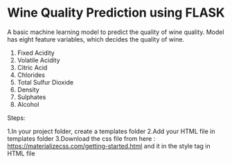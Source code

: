 # Wine Quality Prediction using FLASK
A basic machine learning model to predict the quality of wine quality. Model has eight feature variables, which decides the quality of wine.

1. Fixed Acidity
2. Volatile Acidity
3. Citric Acid
4. Chlorides
5. Total Sulfur Dioxide
6. Density
7. Sulphates
8. Alcohol

Steps:

1.In your project folder, create a templates folder
2.Add your HTML file in templates folder
3.Download the css file from here : https://materializecss.com/getting-started.html and it in the style tag in HTML file
